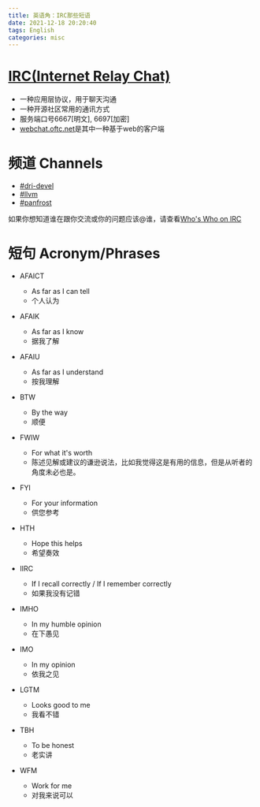 ```yaml
---
title: 英语角：IRC那些短语
date: 2021-12-18 20:20:40
tags: English
categories: misc
---
```


# [IRC(Internet Relay Chat)](https://zh.wikipedia.org/wiki/IRC)

- 一种应用层协议，用于聊天沟通 
- 一种开源社区常用的通讯方式
- 服务端口号6667[明文], 6697[加密]
- [webchat.oftc.net](https://webchat.oftc.net/)是其中一种基于web的客户端

<!--more-->

# 频道 Channels

- [#dri-devel](https://webchat.oftc.net/)
- [#llvm](https://webchat.oftc.net/)
- [#panfrost](https://webchat.oftc.net/)

如果你想知道谁在跟你交流或你的问题应该@谁，请查看[Who's Who on IRC](https://dri.freedesktop.org/wiki/WhosWho/)

# 短句 Acronym/Phrases

* AFAICT
    * As far as I can tell
    * 个人认为

* AFAIK
    * As far as I know
    * 据我了解

* AFAIU
    * As far as I understand
    * 按我理解

* BTW
    * By the way
    * 顺便

* FWIW
    * For what it's worth
    * 陈述见解或建议的谦逊说法，比如我觉得这是有用的信息，但是从听者的角度未必也是。

* FYI
    * For your information
    * 供您参考

* HTH
    * Hope this helps
    * 希望奏效

* IIRC
    * If I recall correctly / If I remember correctly
    * 如果我没有记错

* IMHO
    * In my humble opinion
    * 在下愚见

* IMO
    * In my opinion
    * 依我之见

* LGTM
    * Looks good to me
    * 我看不错

* TBH
    * To be honest
    * 老实讲

* WFM
    * Work for me
    * 对我来说可以
